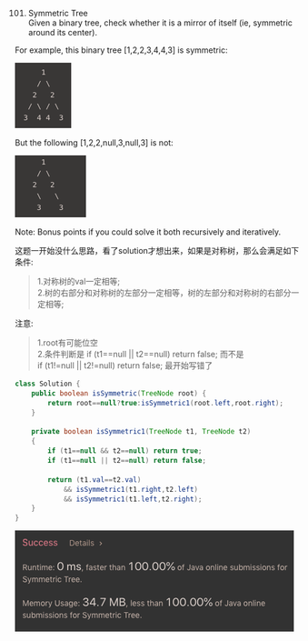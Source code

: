 101. Symmetric Tree<br>
Given a binary tree, check whether it is a mirror of itself (ie, symmetric around its center).

For example, this binary tree [1,2,2,3,4,4,3] is symmetric:

![GitHub Logo](/image/101.1.png)

But the following [1,2,2,null,3,null,3] is not:

![GitHub Logo](/image/101.2.png)

Note:
Bonus points if you could solve it both recursively and iteratively.

这题一开始没什么思路，看了solution才想出来，如果是对称树，那么会满足如下条件:
>1.对称树的val一定相等;<br>
>2.树的右部分和对称树的左部分一定相等，树的左部分和对称树的右部分一定相等;

注意:
>1.root有可能位空<br>
>2.条件判断是 if (t1==null || t2==null) return false; 而不是<br>
>if (t1!=null || t2!=null) return false; 最开始写错了

```java
class Solution {
    public boolean isSymmetric(TreeNode root) {        
        return root==null?true:isSymmetric1(root.left,root.right);
    }
    
    private boolean isSymmetric1(TreeNode t1, TreeNode t2)
    {
        if (t1==null && t2==null) return true;
        if (t1==null || t2==null) return false;
        
        return (t1.val==t2.val) 
            && isSymmetric1(t1.right,t2.left) 
            && isSymmetric1(t1.left,t2.right);               
    }
}
```

![GitHub Logo](/image/101.png)